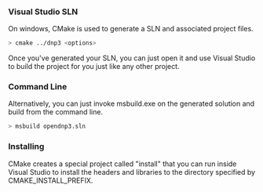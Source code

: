 ### Visual Studio SLN

On windows, CMake is used to generate a SLN and associated project files.

```sh
> cmake ../dnp3 <options>
```

Once you've generated your SLN, you can just open it and use Visual Studio to build the project for you just like any other project.

### Command Line

Alternatively, you can just invoke msbuild.exe on the generated solution and build from the command line.

```sh
> msbuild opendnp3.sln
```

### Installing

CMake creates a special project called "install" that you can run inside Visual Studio to install the headers and libraries to 
the directory specified by CMAKE_INSTALL_PREFIX.

